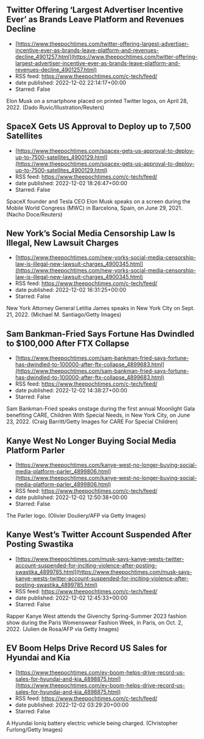 ## Twitter Offering ‘Largest Advertiser Incentive Ever’ as Brands Leave Platform and Revenues Decline
 - [https://www.theepochtimes.com/twitter-offering-largest-advertiser-incentive-ever-as-brands-leave-platform-and-revenues-decline_4901257.html](https://www.theepochtimes.com/twitter-offering-largest-advertiser-incentive-ever-as-brands-leave-platform-and-revenues-decline_4901257.html)
 - RSS feed: https://www.theepochtimes.com/c-tech/feed/
 - date published: 2022-12-02 22:14:17+00:00
 - Starred: False

Elon Musk on a smartphone placed on printed Twitter logos, on April 28, 2022. (Dado Ruvic/Illustration/Reuters)

## SpaceX Gets US Approval to Deploy up to 7,500 Satellites
 - [https://www.theepochtimes.com/spacex-gets-us-approval-to-deploy-up-to-7500-satellites_4900129.html](https://www.theepochtimes.com/spacex-gets-us-approval-to-deploy-up-to-7500-satellites_4900129.html)
 - RSS feed: https://www.theepochtimes.com/c-tech/feed/
 - date published: 2022-12-02 18:26:47+00:00
 - Starred: False

SpaceX founder and Tesla CEO Elon Musk speaks on a screen during the Mobile World Congress (MWC) in Barcelona, Spain, on June 29, 2021. (Nacho Doce/Reuters)

## New York’s Social Media Censorship Law Is Illegal, New Lawsuit Charges
 - [https://www.theepochtimes.com/new-yorks-social-media-censorship-law-is-illegal-new-lawsuit-charges_4900345.html](https://www.theepochtimes.com/new-yorks-social-media-censorship-law-is-illegal-new-lawsuit-charges_4900345.html)
 - RSS feed: https://www.theepochtimes.com/c-tech/feed/
 - date published: 2022-12-02 16:31:25+00:00
 - Starred: False

New York Attorney General Letitia James speaks in New York City on Sept. 21, 2022. (Michael M. Santiago/Getty Images)

## Sam Bankman-Fried Says Fortune Has Dwindled to $100,000 After FTX Collapse
 - [https://www.theepochtimes.com/sam-bankman-fried-says-fortune-has-dwindled-to-100000-after-ftx-collapse_4899683.html](https://www.theepochtimes.com/sam-bankman-fried-says-fortune-has-dwindled-to-100000-after-ftx-collapse_4899683.html)
 - RSS feed: https://www.theepochtimes.com/c-tech/feed/
 - date published: 2022-12-02 14:38:27+00:00
 - Starred: False

Sam Bankman-Fried speaks onstage during the first annual Moonlight Gala benefiting CARE, Children With Special Needs, in New York City, on June 23, 2022. (Craig Barritt/Getty Images for CARE For Special Children)

## Kanye West No Longer Buying Social Media Platform Parler
 - [https://www.theepochtimes.com/kanye-west-no-longer-buying-social-media-platform-parler_4899806.html](https://www.theepochtimes.com/kanye-west-no-longer-buying-social-media-platform-parler_4899806.html)
 - RSS feed: https://www.theepochtimes.com/c-tech/feed/
 - date published: 2022-12-02 12:50:38+00:00
 - Starred: False

The Parler logo. (Olivier Douliery/AFP via Getty Images)

## Kanye West’s Twitter Account Suspended After Posting Swastika
 - [https://www.theepochtimes.com/musk-says-kanye-wests-twitter-account-suspended-for-inciting-violence-after-posting-swastika_4899785.html](https://www.theepochtimes.com/musk-says-kanye-wests-twitter-account-suspended-for-inciting-violence-after-posting-swastika_4899785.html)
 - RSS feed: https://www.theepochtimes.com/c-tech/feed/
 - date published: 2022-12-02 12:45:33+00:00
 - Starred: False

Rapper Kanye West attends the Givenchy Spring-Summer 2023 fashion show during the Paris Womenswear Fashion Week, in Paris, on Oct. 2, 2022. (Julien de Rosa/AFP via Getty Images)

## EV Boom Helps Drive Record US Sales for Hyundai and Kia
 - [https://www.theepochtimes.com/ev-boom-helps-drive-record-us-sales-for-hyundai-and-kia_4898875.html](https://www.theepochtimes.com/ev-boom-helps-drive-record-us-sales-for-hyundai-and-kia_4898875.html)
 - RSS feed: https://www.theepochtimes.com/c-tech/feed/
 - date published: 2022-12-02 03:29:20+00:00
 - Starred: False

A Hyundai Ioniq battery electric vehicle being charged. (Christopher Furlong/Getty Images)
